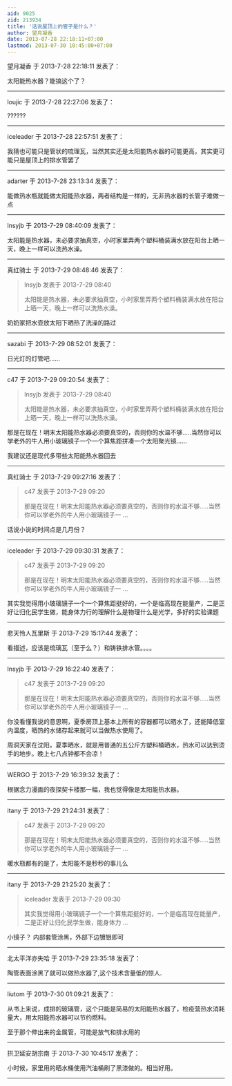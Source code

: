 ```yaml
---
aid: 9025
zid: 213934
title: '话说屋顶上的管子是什么？'
author: 望月凝香
date: 2013-07-28 22:18:11+07:00
lastmod: 2013-07-30 10:45:00+07:00
---
```


望月凝香 于 2013-7-28 22:18:11 发表了：

太阳能热水器？能搞这个了？

---------

loujic 于 2013-7-28 22:27:06 发表了：

??????

---------

iceleader 于 2013-7-28 22:57:51 发表了：

我猜也可能只是管状的琉理瓦，当然其实还是太阳能热水器的可能更高，其实更可能只是屋顶上的排水管罢了

---------

adarter 于 2013-7-28 23:13:34 发表了：

能做热水瓶就能做太阳能热水器，两者结构是一样的，无非热水器的长管子难做一点

---------

lnsyjb 于 2013-7-29 08:40:09 发表了：

太阳能是热水器，未必要求抽真空，小时家里弄两个塑料桶装满水放在阳台上晒一天，晚上一样可以洗热水澡。

---------

真红骑士 于 2013-7-29 08:48:46 发表了：

> lnsyjb 发表于 2013-7-29 08:40
> 
> 太阳能是热水器，未必要求抽真空，小时家里弄两个塑料桶装满水放在阳台上晒一天，晚上一样可以洗热水澡。



奶奶家把水壶放太阳下晒热了洗澡的路过

---------

sazabi 于 2013-7-29 08:52:01 发表了：

日光灯的灯管吧……

---------

c47 于 2013-7-29 09:20:54 发表了：

> lnsyjb 发表于 2013-7-29 08:40
> 
> 太阳能是热水器，未必要求抽真空，小时家里弄两个塑料桶装满水放在阳台上晒一天，晚上一样可以洗热水澡。



那是在现在！明末太阳能热水器必须要真空的，否则你的水温不够.....当然你可以学老外的牛人用小玻璃镜子一个一个算焦距拼凑一个太阳聚光镜......

我建议还是现代多带些太阳能热水器回去

---------

真红骑士 于 2013-7-29 09:27:16 发表了：

> c47 发表于 2013-7-29 09:20
> 
> 那是在现在！明末太阳能热水器必须要真空的，否则你的水温不够.....当然你可以学老外的牛人用小玻璃镜子一 ...



话说小说的时间点是几月份？

---------

iceleader 于 2013-7-29 09:30:31 发表了：

> c47 发表于 2013-7-29 09:20
> 
> 那是在现在！明末太阳能热水器必须要真空的，否则你的水温不够.....当然你可以学老外的牛人用小玻璃镜子一 ...



其实我觉得用小玻璃镜子一个一个算焦距挺好的，一个是临高现在能量产，二是正好让归化民学生做，能身体力行的理解什么是物理什么是光学，多好的实验课题

---------

悲天怜人瓦里斯 于 2013-7-29 15:17:44 发表了：

看描述，应该是琉璃瓦（至于么？）和铸铁排水管。。。。

---------

lnsyjb 于 2013-7-29 16:22:40 发表了：

> c47 发表于 2013-7-29 09:20
> 
> 那是在现在！明末太阳能热水器必须要真空的，否则你的水温不够.....当然你可以学老外的牛人用小玻璃镜子一 ...



你没看懂我说的意思啊，夏季房顶上基本上所有的容器都可以晒水了，还能降低室内温度，晒热的水储存起来就可以当做热水使用了。

周洞天家在沈阳，夏季晒水，就是用普通的五公斤方塑料桶晒水，热水可以达到烫手的地步。晚上七八点钟都不会凉！

---------

WERGO 于 2013-7-29 16:39:32 发表了：

根据念力漫画的夜探契卡楼那一幅，我也觉得像是太阳能热水器。

---------

itany 于 2013-7-29 21:24:31 发表了：

> c47 发表于 2013-7-29 09:20
> 
> 那是在现在！明末太阳能热水器必须要真空的，否则你的水温不够.....当然你可以学老外的牛人用小玻璃镜子一 ...



暖水瓶都有的是了，太阳能不是秒秒的事儿么

---------

itany 于 2013-7-29 21:25:20 发表了：

> iceleader 发表于 2013-7-29 09:30
> 
> 其实我觉得用小玻璃镜子一个一个算焦距挺好的，一个是临高现在能量产，二是正好让归化民学生做，能身体力 ...



小镜子？ 内部套管涂黑，外部下边镀银即可

---------

北太平洋亦失哈 于 2013-7-29 23:35:18 发表了：

陶管表面涂黑了就可以做热水器了,这个技术含量低的惊人.

---------

liutom 于 2013-7-30 01:09:21 发表了：

从书上来说，成排的玻璃管，这个只能是简易的太阳能热水器了，检疫营热水消耗量大，用太阳能热水器可以节约燃料。

至于那个伸出来的金属管，可能是放气和排水用的

---------

拱卫延安胡宗南 于 2013-7-30 10:45:17 发表了：

小时候，家里用的晒水桶使用汽油桶刷了黑漆做的。相当好用。

---------

